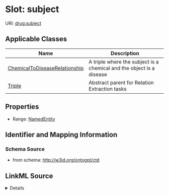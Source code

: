 # Slot: subject

URI: [drug:subject](http://w3id.org/ontogpt/drug/subject)



<!-- no inheritance hierarchy -->




## Applicable Classes

| Name | Description |
| --- | --- |
[ChemicalToDiseaseRelationship](ChemicalToDiseaseRelationship.md) | A triple where the subject is a chemical and the object is a disease
[Triple](Triple.md) | Abstract parent for Relation Extraction tasks






## Properties

* Range: [NamedEntity](NamedEntity.md)







## Identifier and Mapping Information







### Schema Source


* from schema: http://w3id.org/ontogpt/ctd




## LinkML Source

<details>
```yaml
name: subject
from_schema: http://w3id.org/ontogpt/ctd
rank: 1000
alias: subject
owner: Triple
domain_of:
- Triple
range: NamedEntity

```
</details>